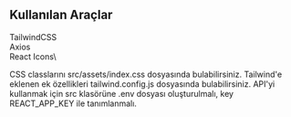 
## Kullanılan Araçlar
TailwindCSS\
Axios\
React Icons\

 CSS classlarını src/assets/index.css dosyasında bulabilirsiniz. Tailwind'e eklenen ek özellikleri tailwind.config.js dosyasında bulabilirsiniz. API'yi kullanmak için src klasörüne .env dosyası oluşturulmalı, key REACT_APP_KEY ile tanımlanmalı.


